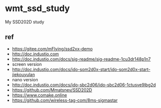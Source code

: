 # wmt_ssd_study
My SSD202D study

## ref  
* https://gitee.com/mFlying/ssd2xx-demo  
* http://doc.industio.com  
* http://doc.industio.com/docs/sig-readme/sig-readme-1cu3dr148p1n7  
* screen version  
* http://doc.industio.com/docs/ido-som2d0x-start/ido-som2d0x-start-jiekouyulan  
* nano version  
* http://doc.industio.com/docs/ido-sbc2d06/ido-sbc2d06-1ctusve9lbg2d  
* https://github.com/Mmatsnev/SSD202D  
* https://www.comake.online  
* https://github.com/wireless-tag-com/8ms-sigmastar    

